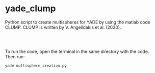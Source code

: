 # yade_clump

Python script to create multispheres for YADE by using the matlab code CLUMP. CLUMP is written by V. Angelidakis et al. (2020).

<br>
<br>

To run the code, open the terminal in the same directory with the code. Then run:

```bash
yade multisphere_creation.py
```
